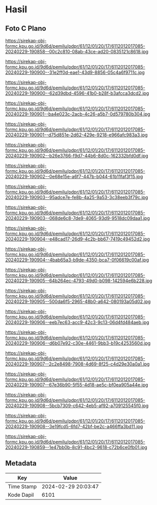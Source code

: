 # Hasil

## Foto C Plano

https://sirekap-obj-formc.kpu.go.id/9d6d/pemilu/pdpr/61/12/01/20/17/6112012017085-20240229-190858--00c2c810-08ab-43ce-ad20-0835121c8618.jpg

https://sirekap-obj-formc.kpu.go.id/9d6d/pemilu/pdpr/61/12/01/20/17/6112012017085-20240229-190900--31e2ff0d-eae1-43d9-8856-05c4a6f9711c.jpg

https://sirekap-obj-formc.kpu.go.id/9d6d/pemilu/pdpr/61/12/01/20/17/6112012017085-20240229-190900--62d39dbd-4596-41b0-b28f-b3afcca3dcd2.jpg

https://sirekap-obj-formc.kpu.go.id/9d6d/pemilu/pdpr/61/12/01/20/17/6112012017085-20240229-190901--ba4e023c-2acb-4c26-a5b7-0d579780b304.jpg

https://sirekap-obj-formc.kpu.go.id/9d6d/pemilu/pdpr/61/12/01/20/17/6112012017085-20240229-190901--d75d851e-2d62-429e-9218-e966afc983a3.jpg

https://sirekap-obj-formc.kpu.go.id/9d6d/pemilu/pdpr/61/12/01/20/17/6112012017085-20240229-190902--b26e3766-f9d7-44b6-8d0c-162332bfd0df.jpg

https://sirekap-obj-formc.kpu.go.id/9d6d/pemilu/pdpr/61/12/01/20/17/6112012017085-20240229-190902--0e68e15e-a6f7-447b-b044-61b11faf3f15.jpg

https://sirekap-obj-formc.kpu.go.id/9d6d/pemilu/pdpr/61/12/01/20/17/6112012017085-20240229-190903--95adce7e-fe8b-4a25-9a53-3c38eeb3f79c.jpg

https://sirekap-obj-formc.kpu.go.id/9d6d/pemilu/pdpr/61/12/01/20/17/6112012017085-20240229-190903--068de6c8-7de9-4065-93d9-9518dc09daa1.jpg

https://sirekap-obj-formc.kpu.go.id/9d6d/pemilu/pdpr/61/12/01/20/17/6112012017085-20240229-190904--e48cad17-26d9-4c2b-bb67-7419c49452d2.jpg

https://sirekap-obj-formc.kpu.go.id/9d6d/pemilu/pdpr/61/12/01/20/17/6112012017085-20240229-190904--4bab65a3-b9de-4350-bca7-0f06619c00af.jpg

https://sirekap-obj-formc.kpu.go.id/9d6d/pemilu/pdpr/61/12/01/20/17/6112012017085-20240229-190905--64b264ec-4793-49d0-b098-142594e6b228.jpg

https://sirekap-obj-formc.kpu.go.id/9d6d/pemilu/pdpr/61/12/01/20/17/6112012017085-20240229-190905--500da6f5-2965-48b0-a642-080193a05d02.jpg

https://sirekap-obj-formc.kpu.go.id/9d6d/pemilu/pdpr/61/12/01/20/17/6112012017085-20240229-190906--eeb7ec63-acc9-42c3-9c13-06d4fd484aeb.jpg

https://sirekap-obj-formc.kpu.go.id/9d6d/pemilu/pdpr/61/12/01/20/17/6112012017085-20240229-190906--d6b07e92-c30e-4461-9bb3-b19c4253560d.jpg

https://sirekap-obj-formc.kpu.go.id/9d6d/pemilu/pdpr/61/12/01/20/17/6112012017085-20240229-190907--2c2e8498-7908-4d69-8f25-c4d29e30a0a1.jpg

https://sirekap-obj-formc.kpu.go.id/9d6d/pemilu/pdpr/61/12/01/20/17/6112012017085-20240229-190907--67e36b90-5f55-4d18-ae5c-bf0ea905a44e.jpg

https://sirekap-obj-formc.kpu.go.id/9d6d/pemilu/pdpr/61/12/01/20/17/6112012017085-20240229-190908--5bcb7309-c642-4eb5-af92-a709125545f0.jpg

https://sirekap-obj-formc.kpu.go.id/9d6d/pemilu/pdpr/61/12/01/20/17/6112012017085-20240229-190908--3e19fcd5-6fd7-42bf-be2c-a466ffa3bd11.jpg

https://sirekap-obj-formc.kpu.go.id/9d6d/pemilu/pdpr/61/12/01/20/17/6112012017085-20240229-190859--1e47bb0b-8c91-4bc2-9618-c72b6ce0fb01.jpg


## Metadata

| Key        | Value               |
| ---------- | ------------------- |
| Time Stamp | 2024-02-29 20:03:47 |
| Kode Dapil | 6101                |



